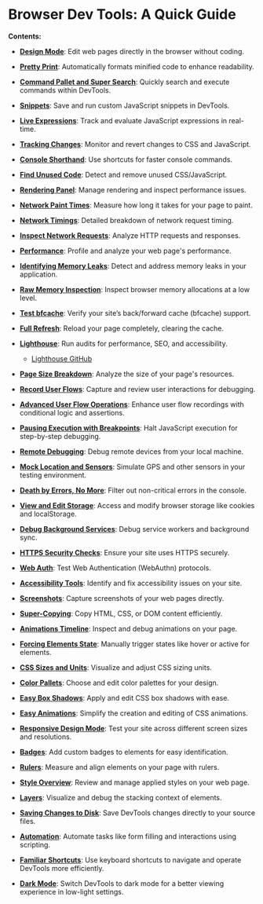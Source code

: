 # Browser Dev Tools: A Quick Guide

**Contents:**

- **[Design Mode](https://developer.mozilla.org/en-US/docs/Tools/Design_Mode)**: Edit web pages directly in the browser without coding.

- **[Pretty Print](https://developer.mozilla.org/en-US/docs/Tools/Pretty_Print)**: Automatically formats minified code to enhance readability.

- **[Command Pallet and Super Search](https://developer.mozilla.org/en-US/docs/Tools/Command_Palette)**: Quickly search and execute commands within DevTools.

- **[Snippets](https://developer.mozilla.org/en-US/docs/Tools/Code_Snippets)**: Save and run custom JavaScript snippets in DevTools.

- **[Live Expressions](https://developer.mozilla.org/en-US/docs/Tools/Live_Expressions)**: Track and evaluate JavaScript expressions in real-time.

- **[Tracking Changes](https://developer.mozilla.org/en-US/docs/Tools/Inspector/Changes)**: Monitor and revert changes to CSS and JavaScript.

- **[Console Shorthand](https://developer.mozilla.org/en-US/docs/Tools/Web_Console/Console_API)**: Use shortcuts for faster console commands.

- **[Find Unused Code](https://developer.mozilla.org/en-US/docs/Tools/CSS_Inspector#Find_Unused_Code)**: Detect and remove unused CSS/JavaScript.

- **[Rendering Panel](https://developer.mozilla.org/en-US/docs/Tools/Rendering_Panel)**: Manage rendering and inspect performance issues.

- **[Network Paint Times](https://developer.mozilla.org/en-US/docs/Tools/Network_Panel#Paint_Times)**: Measure how long it takes for your page to paint.

- **[Network Timings](https://developer.mozilla.org/en-US/docs/Tools/Network_Panel#Network_Timings)**: Detailed breakdown of network request timing.

- **[Inspect Network Requests](https://developer.mozilla.org/en-US/docs/Tools/Network_Panel)**: Analyze HTTP requests and responses.

- **[Performance](https://developer.mozilla.org/en-US/docs/Tools/Performance)**: Profile and analyze your web page's performance.

- **[Identifying Memory Leaks](https://developer.mozilla.org/en-US/docs/Tools/Memory_Profiler)**: Detect and address memory leaks in your application.

- **[Raw Memory Inspection](https://developer.mozilla.org/en-US/docs/Tools/Memory_Profiler#Raw_Memory_Inspection)**: Inspect browser memory allocations at a low level.

- **[Test bfcache](https://developer.mozilla.org/en-US/docs/Tools/Performance#bfcache)**: Verify your site’s back/forward cache (bfcache) support.

- **[Full Refresh](https://developer.mozilla.org/en-US/docs/Tools/Network_Panel#Full_Refresh)**: Reload your page completely, clearing the cache.

- **[Lighthouse](https://developers.google.com/web/tools/lighthouse)**: Run audits for performance, SEO, and accessibility.
  
  - [Lighthouse GitHub](https://github.com/GoogleChrome/lighthouse)

- **[Page Size Breakdown](https://developer.mozilla.org/en-US/docs/Tools/Network_Panel#Page_Size_Breakdown)**: Analyze the size of your page's resources.

- **[Record User Flows](https://developer.mozilla.org/en-US/docs/Tools/Performance#Record_User_Flows)**: Capture and review user interactions for debugging.

- **[Advanced User Flow Operations](https://developer.mozilla.org/en-US/docs/Tools/Performance#Advanced_User_Flow_Operations)**: Enhance user flow recordings with conditional logic and assertions.

- **[Pausing Execution with Breakpoints](https://developer.mozilla.org/en-US/docs/Tools/Debugger)**: Halt JavaScript execution for step-by-step debugging.

- **[Remote Debugging](https://developer.mozilla.org/en-US/docs/Tools/Remote_Debugging)**: Debug remote devices from your local machine.

- **[Mock Location and Sensors](https://developer.mozilla.org/en-US/docs/Tools/Mock_Location_and_Sensors)**: Simulate GPS and other sensors in your testing environment.

- **[Death by Errors, No More](https://developer.mozilla.org/en-US/docs/Tools/Console)**: Filter out non-critical errors in the console.

- **[View and Edit Storage](https://developer.mozilla.org/en-US/docs/Tools/Storage_Inspector)**: Access and modify browser storage like cookies and localStorage.

- **[Debug Background Services](https://developer.mozilla.org/en-US/docs/Tools/Service_Workers)**: Debug service workers and background sync.

- **[HTTPS Security Checks](https://developer.mozilla.org/en-US/docs/Tools/Security_Panel)**: Ensure your site uses HTTPS securely.

- **[Web Auth](https://developer.mozilla.org/en-US/docs/Web/API/Web_Authentication_API)**: Test Web Authentication (WebAuthn) protocols.

- **[Accessibility Tools](https://developer.mozilla.org/en-US/docs/Tools/Accessibility_Inspector)**: Identify and fix accessibility issues on your site.

- **[Screenshots](https://developer.mozilla.org/en-US/docs/Tools/Screenshot_Tool)**: Capture screenshots of your web pages directly.

- **[Super-Copying](https://developer.mozilla.org/en-US/docs/Tools/Console#Super_Copying)**: Copy HTML, CSS, or DOM content efficiently.

- **[Animations Timeline](https://developer.mozilla.org/en-US/docs/Tools/Animation_Timeline)**: Inspect and debug animations on your page.

- **[Forcing Elements State](https://developer.mozilla.org/en-US/docs/Tools/Inspector/Forced_States)**: Manually trigger states like hover or active for elements.

- **[CSS Sizes and Units](https://developer.mozilla.org/en-US/docs/Tools/Inspector/Box_Model#CSS_Sizes_and_Units)**: Visualize and adjust CSS sizing units.

- **[Color Pallets](https://developer.mozilla.org/en-US/docs/Tools/Inspector/Color_Picker)**: Choose and edit color palettes for your design.

- **[Easy Box Shadows](https://developer.mozilla.org/en-US/docs/Tools/Inspector/Box_Shadow)**: Apply and edit CSS box shadows with ease.

- **[Easy Animations](https://developer.mozilla.org/en-US/docs/Tools/Inspector/Animations)**: Simplify the creation and editing of CSS animations.

- **[Responsive Design Mode](https://developer.mozilla.org/en-US/docs/Tools/Responsive_Design_Mode)**: Test your site across different screen sizes and resolutions.

- **[Badges](https://developer.mozilla.org/en-US/docs/Tools/Inspector/Badges)**: Add custom badges to elements for easy identification.

- **[Rulers](https://developer.mozilla.org/en-US/docs/Tools/Inspector/Rulers)**: Measure and align elements on your page with rulers.

- **[Style Overview](https://developer.mozilla.org/en-US/docs/Tools/Inspector/Style_Overview)**: Review and manage applied styles on your web page.

- **[Layers](https://developer.mozilla.org/en-US/docs/Tools/Inspector/Layers)**: Visualize and debug the stacking context of elements.

- **[Saving Changes to Disk](https://developer.mozilla.org/en-US/docs/Tools/Source_Panels#Saving_Changes_to_Disk)**: Save DevTools changes directly to your source files.

- **[Automation](https://developer.mozilla.org/en-US/docs/Tools/Automation)**: Automate tasks like form filling and interactions using scripting.

- **[Familiar Shortcuts](https://developer.mozilla.org/en-US/docs/Tools/Shortcuts)**: Use keyboard shortcuts to navigate and operate DevTools more efficiently.

- **[Dark Mode](https://developer.mozilla.org/en-US/docs/Tools/Dark_Mode)**: Switch DevTools to dark mode for a better viewing experience in low-light settings.
